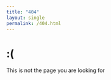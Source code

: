```yaml
---
title: "404"
layout: single
permalink: /404.html
---
```


# :(

This is not the page you are looking for
